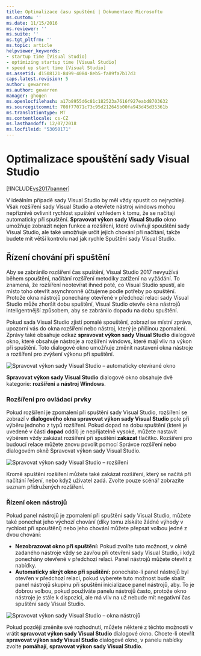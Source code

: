 ```yaml
---
title: Optimalizace času spuštění | Dokumentace Microsoftu
ms.custom: ''
ms.date: 11/15/2016
ms.reviewer: ''
ms.suite: ''
ms.tgt_pltfrm: ''
ms.topic: article
helpviewer_keywords:
- startup time [Visual Studio]
- optimizing startup time [Visual Studio]
- speed up start time [Visual Studio]
ms.assetid: d1508121-8499-4084-8eb5-fa89fa7b17d3
caps.latest.revision: 5
author: gewarren
ms.author: gewarren
manager: ghogen
ms.openlocfilehash: a17b8955d6c81c182523a7616f927eabd8703632
ms.sourcegitcommit: 708f77071c73c95d212645b00fa943d45d35361b
ms.translationtype: MT
ms.contentlocale: cs-CZ
ms.lasthandoff: 12/07/2018
ms.locfileid: "53050171"
---
```

# <a name="optimize-visual-studio-startup-time"></a>Optimalizace spouštění sady Visual Studio
[!INCLUDE[vs2017banner](../includes/vs2017banner.md)]

V ideálním případě sady Visual Studio by měl vždy spustit co nejrychleji. Však rozšíření sady Visual Studio a otevřete nástroj windows mohou nepříznivě ovlivnit rychlost spuštění vzhledem k tomu, že se načítají automaticky při spuštění. **Spravovat výkon sady Visual Studio** okno umožňuje zobrazit nejen funkce a rozšíření, které ovlivňují spouštění sady Visual Studio, ale také umožňuje určit jejich chování při načítání, takže budete mít větší kontrolu nad jak rychle Spuštění sady Visual Studio.

## <a name="control-startup-behavior"></a>Řízení chování při spuštění

Aby se zabránilo rozšíření čas spuštění, Visual Studio 2017 nevyužívá během spouštění, načítání rozšíření metodiky zatížení na vyžádání. To znamená, že rozšíření neotevírat ihned poté, co Visual Studio spustí, ale místo toho otevřít asynchronně účtujeme podle potřeby po spuštění. Protože okna nástrojů ponechány otevřené v předchozí relaci sady Visual Studio může zhoršit dobu spuštění, Visual Studio otevře okna nástrojů inteligentnější způsobem, aby se zabránilo dopadu na dobu spuštění.

Pokud sada Visual Studio zjistí pomalé spouštění, zobrazí se místní zpráva, upozorní vás do okna rozšíření nebo nástroj, který je příčinou zpomalení. Zprávy také obsahuje odkaz **spravovat výkon sady Visual Studio** dialogové okno, které obsahuje nástroje a rozšíření windows, které mají vliv na výkon při spuštění. Toto dialogové okno umožňuje změnit nastavení okna nástroje a rozšíření pro zvýšení výkonu při spuštění.

![Spravovat výkon sady Visual Studio – automaticky otevírané okno](../ide/media/vside-perfdialog-popup.PNG "spravovat výkon sady Visual Studio – automaticky otevíraného okna")

**Spravovat výkon sady Visual Studio** dialogové okno obsahuje dvě kategorie: **rozšíření** a **nástroj Windows**.

### <a name="control-extensions"></a>Rozšíření pro ovládací prvky
Pokud rozšíření je zpomalení při spuštění sady Visual Studio, rozšíření se zobrazí v **dialogového okna spravovat výkon sady Visual Studio** pole při výběru jednoho z typů rozšíření. Pokud dopad na dobu spuštění (které je uvedené v části **dopad** oddíl) je nepřijatelně vysoké, můžete nastavit výběrem vždy zakázat rozšíření při spuštění **zakázat** tlačítko. Rozšíření pro budoucí relace můžete znovu povolit pomocí Správce rozšíření nebo dialogovém okně Spravovat výkon sady Visual Studio.

![Spravovat výkon sady Visual Studio – rozšíření](../ide/media/vside-perfdialog-extensions.PNG "spravovat výkon sady Visual Studio – rozšíření")

Kromě spuštění rozšíření můžete také zakázat rozšíření, který se načítá při načítání řešení, nebo když uživatel zadá. Zvolte pouze scénář zobrazíte seznam přidružených rozšíření.

### <a name="control-tool-windows"></a>Řízení oken nástrojů
Pokud panel nástrojů je zpomalení při spuštění sady Visual Studio, můžete také ponechat jeho výchozí chování (díky tomu získáte žádné výhody v rychlost při spouštění) nebo jeho chování můžete přepsat volbou jedné z dvou chování:

- **Nezobrazovat okno při spuštění:** Pokud zvolíte tuto možnost, v okně zadaného nástroje vždy se zavřou při otevření sady Visual Studio, i když ponechány otevřené v předchozí relaci. Panel nástrojů můžete otevřít z nabídky.
- **Automaticky skrýt okno při spuštění:** ponecháte-li panel nástrojů byl otevřen v předchozí relaci, pokud vyberete tuto možnost bude sbalit panel nástrojů skupinu při spuštění inicializace panel nástrojů, aby. To je dobrou volbou, pokud používáte panelu nástrojů často, protože okno nástroje je stále k dispozici, ale má vliv na už nebude mít negativní čas spuštění sady Visual Studio.

![Spravovat výkon sady Visual Studio – okna nástrojů](../ide/media/vside-perfdialog-toolwindows.PNG "spravovat výkon sady Visual Studio – oken nástrojů")

Pokud později změníte své rozhodnutí, můžete některé z těchto možností v vrátit **spravovat výkon sady Visual Studio** dialogové okno. Chcete-li otevřít **spravovat výkon sady Visual Studio** dialogové okno, v panelu nabídky zvolte **pomáhají**, **spravovat výkon sady Visual Studio**.
